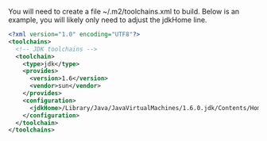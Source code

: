 You will need to create a file ~/.m2/toolchains.xml to build. Below is
an example, you will likely only need to adjust the jdkHome line.

```xml
<?xml version="1.0" encoding="UTF8"?>
<toolchains>
  <!-- JDK toolchains -->
  <toolchain>
    <type>jdk</type>
    <provides>
      <version>1.6</version>
      <vendor>sun</vendor>
    </provides>
    <configuration>
      <jdkHome>/Library/Java/JavaVirtualMachines/1.6.0.jdk/Contents/Home</jdkHome>
    </configuration>
  </toolchain>
</toolchains>
```
